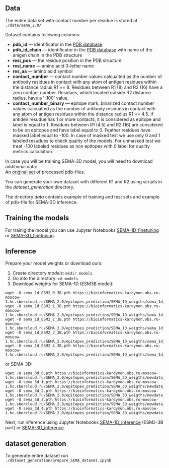 ## Data
<!-- The entire data set with contact number per residue can be downloaded from the [link](https://bioinformatics-kardymon.obs.ru-moscow-1.hc.sbercloud.ru/SEMA_weights/dataset.csv.tar.gz).<br /> -->
The entire data set with contact number per residue is stored at `./data/sema_2.0/`

Dataset contains following columns:
* **pdb_id** &#8212; identificator in the [PDB database](https://www.rcsb.org)
* **pdb_id_chain** &#8212; identificator in the [PDB database](https://www.rcsb.org) with name of the anigen chain in the PDB structure
* **resi_pos** &#8212; the residue position in the PDB structure
* **resi_name** &#8212; amino acid 3-letter name
* **res_aa** &#8212; amino acid symbol
* **contact_number** &#8212; contact number values calcualted as the number of antibody residues in contact with any atom of antigen residues within the distance radius R1 == 8. Residues between R1 (8) and R2 (16) have a zero contact number. Residues, which located outside R2  distance radius, have a '-100' value. 
* **contact_number_binary** &#8212; epitope mark. binarized contact number values calcualted as the number of antibody residues in contact with any atom of antigen residues within the distance radius R1 == 4.5. If antiden resudue has 1 or more contacts, it is сonsidered as epitope and label is equal to 1. Residues between R1 (4.5) and R2 (16) are considered to be on epitopes and have label equal to 0. Feather residues have masked label equal to -100. In case of masked test we use only 0 and 1 labeled resudues to check quality of the models. For unmasked test we treat -100 labeled residues as non epitopes with 0 label for quality metrics calculation. 

In case you will be training SEMA-3D model, you will need to download additional data:<br/>
An [original set](https://bioinformatics-kardymon.obs.ru-moscow-1.hc.sbercloud.ru/SEMA_2.0/epitopes_prediction/data/data_pdbs.zip) of processed pdb-files.

You can generate your own dataset with different R1 and R2 using scripts in the *dataset_generation* directory.

The directory *data* contains example of training and test sets and example of pdb-file for SEMA-3D inference.

## Training the models
For trainig the model you can use Jupyter Notebooks [SEMA-1D_finetuning](https://github.com/AIRI-Institute/SEMAi/blob/main/epitopes_prediction/SEMA_1D/SEMA-1D_finetuning_ESMV2_3B.ipynb) or [SEMA-3D_finetuning](https://github.com/AIRI-Institute/SEMAi/blob/main/epitopes_prediction/SEMA_3D/SEMA-3D_finetuning.ipynb).

## Inference
Prepare your model weights or download ours:<br />
1. Create directory *models*: `mkdir models`.
2. Go into the directory: `cd models`
4. Download weights for SEMA-1D (ESM3B model):
```
wget -O sema_1d_ESM2_0_3B.pth https://bioinformatics-kardymon.obs.ru-moscow-1.hc.sbercloud.ru/SEMA_2.0/epitopes_prediction/SEMA_1D_weigths/sema_1d_ESM2_0_3B.pth 
wget -O sema_1d_ESM2_1_3B.pth https://bioinformatics-kardymon.obs.ru-moscow-1.hc.sbercloud.ru/SEMA_2.0/epitopes_prediction/SEMA_1D_weigths/sema_1d_ESM2_1_3B.pth 
wget -O sema_1d_ESM2_2_3B.pth https://bioinformatics-kardymon.obs.ru-moscow-1.hc.sbercloud.ru/SEMA_2.0/epitopes_prediction/SEMA_1D_weigths/sema_1d_ESM2_2_3B.pth 
wget -O sema_1d_ESM2_3_3B.pth https://bioinformatics-kardymon.obs.ru-moscow-1.hc.sbercloud.ru/SEMA_2.0/epitopes_prediction/SEMA_1D_weigths/sema_1d_ESM2_3_3B.pth 
wget -O sema_1d_ESM2_4_3B.pth https://bioinformatics-kardymon.obs.ru-moscow-1.hc.sbercloud.ru/SEMA_2.0/epitopes_prediction/SEMA_1D_weigths/sema_1d_ESM2_4_3B.pth 
```
   
or SEMA-3D:
```
wget -O sema_3d_0.pth https://bioinformatics-kardymon.obs.ru-moscow-1.hc.sbercloud.ru/SEMA_2.0/epitopes_prediction/SEMA_3D_weigths/newdata_sema_saprot_continous_noncut_0.pth
wget -O sema_3d_1.pth https://bioinformatics-kardymon.obs.ru-moscow-1.hc.sbercloud.ru/SEMA_2.0/epitopes_prediction/SEMA_3D_weigths/newdata_sema_saprot_continous_noncut_1.pth
wget -O sema_3d_2.pth https://bioinformatics-kardymon.obs.ru-moscow-1.hc.sbercloud.ru/SEMA_2.0/epitopes_prediction/SEMA_3D_weigths/newdata_sema_saprot_continous_noncut_2.pth
wget -O sema_3d_3.pth https://bioinformatics-kardymon.obs.ru-moscow-1.hc.sbercloud.ru/SEMA_2.0/epitopes_prediction/SEMA_3D_weigths/newdata_sema_saprot_continous_noncut_3.pth
wget -O sema_3d_4.pth https://bioinformatics-kardymon.obs.ru-moscow-1.hc.sbercloud.ru/SEMA_2.0/epitopes_prediction/SEMA_3D_weigths/newdata_sema_saprot_continous_noncut_4.pth
```


Next, run inference using Jupyter Notebooks [SEMA-1D_inference](https://github.com/AIRI-Institute/SEMAi/blob/main/epitopes_prediction/SEMA_1D/SEMA-1D_inference.ipynb.ipynb) (ESM2-3B part) or [SEMA-3D_inference](https://github.com/AIRI-Institute/SEMAi/blob/main/epitopes_prediction/SEMA_3D/SEMA-3D_inference.ipynb).


## dataset generation
To generate entire dataset run `./dataset_generation/prepare_SEMA_dataset.ipynb` 
